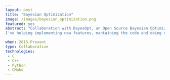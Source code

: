 ```yaml
---
layout: post
title: "Bayesian Optimization"
image: /images/bayesian_optimization.png
featured: yes
abstract: "Collaboration with BayesOpt, an Open Source Bayesian Optimization library written in C/C++. <br> <br>
I've helping implementing new features, mantaining the code and doing research related to Bayesian Optimization."

when: 2015-Present
type: Collaborative
technologies:
 - C
 - C++
 - Python
 - CMake
---
```

